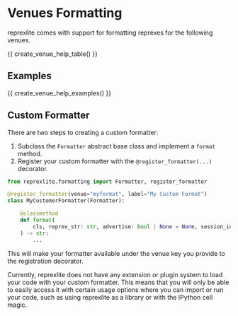 # Venues Formatting

reprexlite comes with support for formatting reprexes for the following venues.

{{ create_venue_help_table() }}

## Examples

{{ create_venue_help_examples() }}

## Custom Formatter

There are two steps to creating a custom formatter:

1. Subclass the `Formatter` abstract base class and implement a `format` method.
2. Register your custom formatter with the `@register_formatter(...)` decorator.

```python
from reprexlite.formatting import Formatter, register_formatter

@register_formatter(venue="myformat", label="My Custom Format")
class MyCustomerFormatter(Formatter):

    @classmethod
    def format(
        cls, reprex_str: str, advertise: bool | None = None, session_info: bool = False
    ) -> str:
        ...
```

This will make your formatter available under the venue key you provide to the registration decorator.

Currently, reprexlite does not have any extension or plugin system to load your code with your custom formatter. This means that you will only be able to easily access it with certain usage options where you can import or run your code, such as using reprexlite as a library or with the IPython cell magic.
